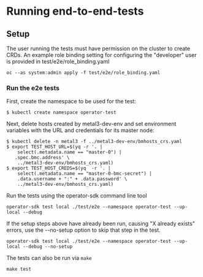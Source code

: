 # Running end-to-end-tests

## Setup

The user running the tests must have permission on the cluster to
create CRDs. An example role binding setting for configuring the
"developer" user is provided in test/e2e/role_binding.yaml

```
oc --as system:admin apply -f test/e2e/role_binding.yaml
```

### Run the e2e tests

First, create the namespace to be used for the test:

```
$ kubectl create namespace operator-test
```

Next, delete hosts created by metal3-dev-env and set environment
variables with the URL and credentials for its master node:

```
$ kubectl delete -n metal3 -f ../metal3-dev-env/bmhosts_crs.yaml
$ export TEST_HOST_URL=$(yq -r '. |
    select(.metadata.name == "master-0") |
   .spec.bmc.address' \
    ../metal3-dev-env/bmhosts_crs.yaml)
$ export TEST_HOST_CREDS=$(yq  -r '. |
    select(.metadata.name == "master-0-bmc-secret") |
    .data.username + ":" + .data.password' \
    ../metal3-dev-env/bmhosts_crs.yaml)
```

Run the tests using the operator-sdk command line tool

```
operator-sdk test local ./test/e2e --namespace operator-test --up-local --debug
```

If the setup steps above have already been run, causing "X already
exists" errors, use the --no-setup option to skip that step in the test.

```
operator-sdk test local ./test/e2e --namespace operator-test --up-local --debug --no-setup
```

The tests can also be run via `make`

```
make test
```

